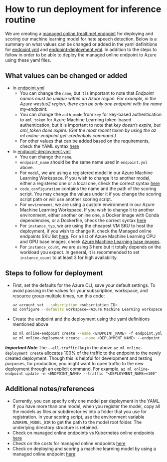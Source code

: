 # How to run deployment for inference routine

We are creating a [managed online (realtime) endpoint](https://docs.microsoft.com/en-us/azure/machine-learning/concept-endpoints#what-are-online-endpoints-preview) for deploying and scoring our machine learning model for hate speech detection. Below is a summary on what values can be changed or added in the yaml definitions for [endpoint.yml](endpoint.yml) and [endpoint-deployment.yml](endpoint-deployment.yml). In addition to the steps to follow in order to be able to deploy the managed online endpoint to Azure using these yaml files.

## What values can be changed or added

* In [endpoint.yml](endpoint.yml)
  * You can change the `name`, but it is important to note that _Endpoint names must be unique within an Azure region. For example, in the Azure westus2 region, there can be only one endpoint with the name my-endpoint._
  * You can change the `auth_mode` from `key` for key-based authentication to `aml_token` for Azure Machine Learning token-based authentication, but it is important to note that _key doesn't expire, but aml_token does expire. (Get the most recent token by using the az ml online-endpoint get-credentials command.)_
  * For other values that can be added based on the requirements, check the YAML syntax [here](https://docs.microsoft.com/en-us/azure/machine-learning/reference-yaml-endpoint-managed-online#yaml-syntax)
* In [endpoint-deployment.yml](endpoint-deployment.yml)
  * You can change the `name`.
  * `endpoint_name` should be the same name used in `endpoint.yml` above.
  * For `model`, we are using a registered model in our Azure Machine Learning Workspace. If you wish to change it to another model, either a registered one or a local one, check the correct syntax [here](https://docs.microsoft.com/en-us/azure/machine-learning/how-to-deploy-managed-online-endpoints#register-your-model-and-environment-separately)
  * `code_configuration` contains the name and the path of the scoring script. You may change the values under it if you change the scoring script path or will use another scoring script.
  * For `environment`, we are using a custom environment in our Azure Machine Learning Workspace. If you wish to change it to another environment, either another online one, a Docker image with Conda dependencies, or a Dockerfile, check the correct syntax [here](https://docs.microsoft.com/en-us/azure/machine-learning/how-to-deploy-managed-online-endpoints#review-the-endpoint-and-deployment-configurations)
  * For `instance_typ`, we are using the cheapest VM SKU to host the deployment, if you wish to change it, check the Managed online endpoints SKU list [here](https://docs.microsoft.com/en-us/azure/machine-learning/reference-managed-online-endpoints-vm-sku-list). For a list of Azure Machine Learning CPU and GPU base images, check [Azure Machine Learning base images](https://github.com/Azure/AzureML-Containers).
  * For `instance_count`, we are using 3 here but it totally depends on the workload you expect. In general, it is recommended to set `instance_count` to at least 3 for high availability.

## Steps to follow for deployment

* First, set the defaults for the Azure CLI, save your default settings. To avoid passing in the values for your subscription, workspace, and resource group multiple times, run this code:

    ```bash
    az account set --subscription <subscription ID>
    az configure --defaults workspace=<Azure Machine Learning workspace name> group=<resource group>
    ```

* Create the endpoint and the deployment using the yaml definitions mentioned above

    ```bash
    az ml online-endpoint create --name <ENDPOINT_NAME> -f endpoint.yml
    az ml online-deployment create --name <DEPLOYMENT_NAME> --endpoint <ENDPOINT_NAME> -f endpoint-deployment.yml --all-traffic
    ```

**_Important Note_**
The `--all-traffic` flag in the above `az ml online-deployment create` allocates 100% of the traffic to the endpoint to the newly created deployment. Though this is helpful for development and testing purposes, for production, you might want to open traffic to the new deployment through an explicit command. For example, `az ml online-endpoint update -n <ENDPOINT_NAME> --traffic "<DEPLOYMENT_NAME>=100"`

## Additional notes/references

* Currently, you can specify only one model per deployment in the YAML. If you have more than one model, when you register the model, copy all the models as files or subdirectories into a folder that you use for registration. In your scoring script, use the environment variable `AZUREML_MODEL_DIR` to get the path to the model root folder. The underlying directory structure is retained.
* Check on managed online endpoints vs Kubernetes online endpoints [here](https://docs.microsoft.com/en-us/azure/machine-learning/concept-endpoints#managed-online-endpoints-vs-kubernetes-online-endpoints-preview)
* Check on the costs for managed online endpoints [here](https://docs.microsoft.com/en-us/azure/machine-learning/concept-endpoints#managed-online-endpoints-vs-kubernetes-online-endpoints-preview)
* Check on deploying and scoring a machine learning model by using a managed online endpoint [here](https://docs.microsoft.com/en-us/azure/machine-learning/how-to-deploy-managed-online-endpoints#prepare-your-system)
